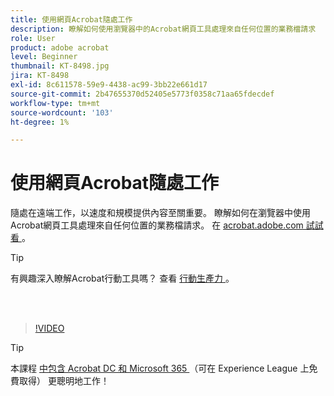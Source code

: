 ```yaml
---
title: 使用網頁Acrobat隨處工作
description: 瞭解如何使用瀏覽器中的Acrobat網頁工具處理來自任何位置的業務檔請求
role: User
product: adobe acrobat
level: Beginner
thumbnail: KT-8498.jpg
jira: KT-8498
exl-id: 8c611578-59e9-4438-ac99-3bb22e661d17
source-git-commit: 2b47655370d52405e5773f0358c71aa65fdecdef
workflow-type: tm+mt
source-wordcount: '103'
ht-degree: 1%

---
```


# 使用網頁Acrobat隨處工作

隨處在遠端工作，以速度和規模提供內容至關重要。 瞭解如何在瀏覽器中使用Acrobat網頁工具處理來自任何位置的業務檔請求。 在 [ acrobat.adobe.com 試試看 ](https://acrobat.adobe.com/tw/zh/) 。

>[!TIP]
>
>有興趣深入瞭解Acrobat行動工具嗎？ 查看 [ 行動生產力 ](productivity.md) 。

<br> 

>[!VIDEO](https://video.tv.adobe.com/v/337436?quality=12&learn=on&hidetitle=true)

>[!TIP]
>
>本課程 [ 中包含 Acrobat DC 和 Microsoft 365 ](https://experienceleague.adobe.com/?recommended=Acrobat-U-1-2021.microsoft365) （可在 Experience League 上免費取得） 更聰明地工作！
